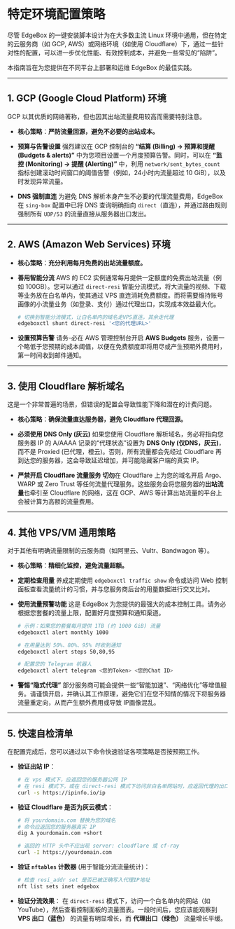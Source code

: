 
# **特定环境配置策略**

尽管 EdgeBox 的一键安装脚本设计为在大多数主流 Linux 环境中通用，但在特定的云服务商（如 GCP, AWS）或网络环境（如使用 Cloudflare）下，通过一些针对性的配置，可以进一步优化性能、有效控制成本，并避免一些常见的“陷阱”。

本指南旨在为您提供在不同平台上部署和运维 EdgeBox 的最佳实践。

-----

## **1. GCP (Google Cloud Platform) 环境**

GCP 以其优质的网络著称，但也因其出站流量费用较高而需要特别注意。

  * **核心策略**：**严防流量回源，避免不必要的出站成本。**

  * **预算与告警设置**
    强烈建议在 GCP 控制台的 **“结算 (Billing) -\> 预算和提醒 (Budgets & alerts)”** 中为您项目设置一个月度预算告警。同时，可以在 **“监控 (Monitoring) -\> 提醒 (Alerting)”** 中，利用 `network/sent_bytes_count` 指标创建滚动时间窗口的阈值告警（例如，24小时内流量超过 10 GiB），以及时发现异常流量。

  * **DNS 强制直连**
    为避免 DNS 解析本身产生不必要的代理流量费用，EdgeBox 在 `sing-box` 配置中已将 DNS 查询明确指向 `direct`（直连），并通过路由规则强制所有 `UDP/53` 的流量直接从服务器出口发出。

-----

## **2. AWS (Amazon Web Services) 环境**

  * **核心策略**：**充分利用每月免费的出站流量额度。**

  * **善用智能分流**
    AWS 的 EC2 实例通常每月提供一定额度的免费出站流量（例如 100GB）。您可以通过 `direct-resi` 智能分流模式，将大流量的视频、下载等业务放在白名单内，使其通过 VPS 直连消耗免费额度。而将需要维持账号画像的小流量业务（如登录、支付）通过代理出口，实现成本效益最大化。

    ```bash
    # 切换到智能分流模式，让白名单内的域名走VPS直连，其余走代理
    edgeboxctl shunt direct-resi '<您的代理URL>'
    ```

  * **设置预算告警**
    请务-必在 AWS 管理控制台开启 **AWS Budgets** 服务，设置一个略低于您预期的成本阈值，以便在免费额度即将用尽或产生预期外费用时，第一时间收到邮件通知。

-----

## **3. 使用 Cloudflare 解析域名**

这是一个非常普遍的场景，但错误的配置会导致性能下降和潜在的计费问题。

  * **核心策略**：**确保流量直达服务器，避免 Cloudflare 代理回源。**

  * **必须使用 DNS Only (灰云)**
    如果您使用 Cloudflare 解析域名，务必将指向您服务器 IP 的 A/AAAA 记录的“代理状态”设置为 **DNS Only (仅DNS，灰云)**，而不是 Proxied (已代理，橙云)。否则，所有流量都会先经过 Cloudflare 再到达您的服务器，这会导致延迟增加，并可能隐藏客户端的真实 IP。

  * **严禁开启 Cloudflare 流量服务**
    **切勿**在 Cloudflare 上为您的域名开启 Argo、WARP 或 Zero Trust 等任何流量代理服务。这些服务会将您服务器的**出站流量**也牵引至 Cloudflare 的网络，这在 GCP、AWS 等计算出站流量的平台上会被计算为高额的流量费用。

-----

## **4. 其他 VPS/VM 通用策略**

对于其他有明确流量限制的云服务商（如阿里云、Vultr、Bandwagon 等）。

  * **核心策略**：**精细化监控，避免流量超额。**

  * **定期检查用量**
    养成定期使用 `edgeboxctl traffic show` 命令或访问 Web 控制面板查看流量统计的习惯，并与您服务商后台的用量数据进行交叉比对。

  * **使用流量预警功能**
    这是 EdgeBox 为您提供的最强大的成本控制工具。请务必根据您套餐的流量上限，配置好月度预算和通知渠道。

    ```bash
    # 示例：如果您的套餐每月提供 1TB (约 1000 GiB) 流量
    edgeboxctl alert monthly 1000

    # 在用量达到 50%、80%、95% 时收到通知
    edgeboxctl alert steps 50,80,95

    # 配置您的 Telegram 机器人
    edgeboxctl alert telegram <您的Token> <您的Chat ID>
    ```

  * **警惕“隐式代理”**
    部分服务商可能会提供一些“智能加速”、“网络优化”等增值服务。请谨慎开启，并确认其工作原理，避免它们在您不知情的情况下将服务器流量重定向，从而产生额外费用或导致 IP画像混乱。

-----

## **5. 快速自检清单**

在配置完成后，您可以通过以下命令快速验证各项策略是否按预期工作。

  * **验证出站 IP**：

    ```bash
    # 在 vps 模式下，应返回您的服务器公网 IP
    # 在 resi 模式下，或在 direct-resi 模式下访问非白名单网站时，应返回代理的出口 IP
    curl -s https://ipinfo.io/ip
    ```

  * **验证 Cloudflare 是否为灰云模式**：

    ```bash
    # 将 yourdomain.com 替换为您的域名
    # 命令应返回您的服务器真实 IP
    dig A yourdomain.com +short

    # 返回的 HTTP 头中不应出现 server: cloudflare 或 cf-ray
    curl -I https://yourdomain.com
    ```

  * **验证 `nftables` 计数器** (用于智能分流流量统计)：

    ```bash
    # 检查 resi_addr set 是否已被正确写入代理IP地址
    nft list sets inet edgebox
    ```

  * **验证分流效果**：
    在 `direct-resi` 模式下，访问一个白名单内的网站（如 YouTube），然后查看控制面板的流量图表。一段时间后，您应该能观察到 **VPS 出口（蓝色）** 的流量有明显增长，而 **代理出口（绿色）** 流量增长平缓。

